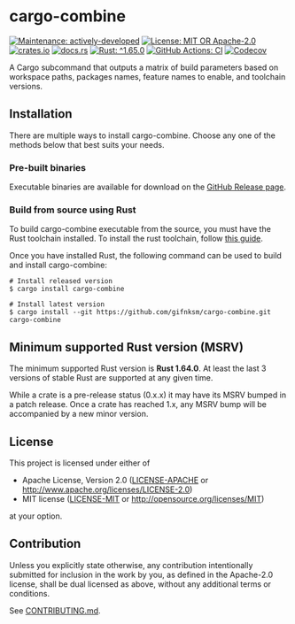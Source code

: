 <!-- cargo-sync-rdme title [[ -->
# cargo-combine
<!-- cargo-sync-rdme ]] -->
<!-- cargo-sync-rdme badge [[ -->
[![Maintenance: actively-developed](https://img.shields.io/badge/maintenance-actively--developed-brightgreen.svg?style=flat-square)](https://doc.rust-lang.org/cargo/reference/manifest.html#the-badges-section)
[![License: MIT OR Apache-2.0](https://img.shields.io/crates/l/cargo-combine.svg?style=flat-square)](#license)
[![crates.io](https://img.shields.io/crates/v/cargo-combine.svg?logo=rust&style=flat-square)](https://crates.io/crates/cargo-combine)
[![docs.rs](https://img.shields.io/docsrs/cargo-combine.svg?logo=docs.rs&style=flat-square)](https://docs.rs/cargo-combine)
[![Rust: ^1.65.0](https://img.shields.io/badge/rust-^1.65.0-93450a.svg?logo=rust&style=flat-square)](https://doc.rust-lang.org/cargo/reference/manifest.html#the-rust-version-field)
[![GitHub Actions: CI](https://img.shields.io/github/actions/workflow/status/gifnksm/cargo-combine/ci.yml.svg?label=CI&logo=github&style=flat-square)](https://github.com/gifnksm/cargo-combine/actions/workflows/ci.yml)
[![Codecov](https://img.shields.io/codecov/c/github/gifnksm/cargo-combine.svg?label=codecov&logo=codecov&style=flat-square)](https://codecov.io/gh/gifnksm/cargo-combine)
<!-- cargo-sync-rdme ]] -->

A Cargo subcommand that outputs a matrix of build parameters based on workspace paths, packages names, feature names to enable, and toolchain versions.

## Installation

There are multiple ways to install cargo-combine.
Choose any one of the methods below that best suits your needs.

### Pre-built binaries

Executable binaries are available for download on the [GitHub Release page].

[GitHub Release page]: https://github.com/gifnksm/cargo-combine/releases/

### Build from source using Rust

To build cargo-combine executable from the source, you must have the Rust toolchain installed.
To install the rust toolchain, follow [this guide](https://www.rust-lang.org/tools/install).

Once you have installed Rust, the following command can be used to build and install cargo-combine:

```console
# Install released version
$ cargo install cargo-combine

# Install latest version
$ cargo install --git https://github.com/gifnksm/cargo-combine.git cargo-combine
```

## Minimum supported Rust version (MSRV)

The minimum supported Rust version is **Rust 1.64.0**.
At least the last 3 versions of stable Rust are supported at any given time.

While a crate is a pre-release status (0.x.x) it may have its MSRV bumped in a patch release.
Once a crate has reached 1.x, any MSRV bump will be accompanied by a new minor version.

## License

This project is licensed under either of

* Apache License, Version 2.0
   ([LICENSE-APACHE](LICENSE-APACHE) or <http://www.apache.org/licenses/LICENSE-2.0>)
* MIT license
   ([LICENSE-MIT](LICENSE-MIT) or <http://opensource.org/licenses/MIT>)

at your option.

## Contribution

Unless you explicitly state otherwise, any contribution intentionally submitted
for inclusion in the work by you, as defined in the Apache-2.0 license, shall be
dual licensed as above, without any additional terms or conditions.

See [CONTRIBUTING.md](CONTRIBUTING.md).
